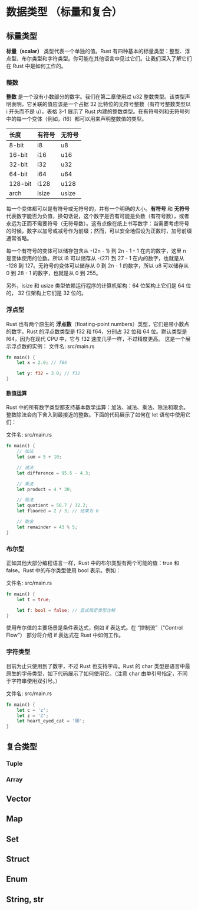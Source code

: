 # 数据类型 （标量和复合）
## 标量类型
**标量（scalar）** 类型代表一个单独的值。Rust 有四种基本的标量类型：整型、浮点型、布尔类型和字符类型。你可能在其他语言中见过它们。让我们深入了解它们在 Rust 中是如何工作的。
### 整数
__整数__ 是一个没有小数部分的数字。我们在第二章使用过 u32 整数类型。该类型声明表明，它关联的值应该是一个占据 32 比特位的无符号整数（有符号整数类型以 i 开头而不是 u）。表格 3-1 展示了 Rust 内建的整数类型。在有符号列和无符号列中的每一个变体（例如，i16）都可以用来声明整数值的类型。

|长度|有符号|无符号|
|:--|:--|:--|
|8-bit|i8|u8|
|16-bit|i16|u16|
|32-bit|i32|u32|
|64-bit|i64|u64|
|128-bit|i128|u128|
|arch|isize|usize|
每一个变体都可以是有符号或无符号的，并有一个明确的大小。__有符号__ 和 __无符号__ 代表数字能否为负值，换句话说，这个数字是否有可能是负数（有符号数），或者永远为正而不需要符号（无符号数）。这有点像在纸上书写数字：当需要考虑符号的时候，数字以加号或减号作为前缀；然而，可以安全地假设为正数时，加号前缀通常省略。

每一个有符号的变体可以储存包含从 -(2n - 1) 到 2n - 1 - 1 在内的数字，这里 n 是变体使用的位数。所以 i8 可以储存从 -(27) 到 27 - 1 在内的数字，也就是从 -128 到 127。无符号的变体可以储存从 0 到 2n - 1 的数字，所以 u8 可以储存从 0 到 28 - 1 的数字，也就是从 0 到 255。

另外，isize 和 usize 类型依赖运行程序的计算机架构：64 位架构上它们是 64 位的， 32 位架构上它们是 32 位的。
### 浮点型
Rust 也有两个原生的 __浮点数__（floating-point numbers）类型，它们是带小数点的数字。Rust 的浮点数类型是 f32 和 f64，分别占 32 位和 64 位。默认类型是 f64，因为在现代 CPU 中，它与 f32 速度几乎一样，不过精度更高。
这是一个展示浮点数的实例：
文件名: src/main.rs
```rust
fn main() {
    let x = 2.0; // f64

    let y: f32 = 3.0; // f32
}
```
#### 数值运算
Rust 中的所有数字类型都支持基本数学运算：加法、减法、乘法、除法和取余。整数除法会向下舍入到最接近的整数。下面的代码展示了如何在 let 语句中使用它们：

文件名: src/main.rs
```rust
fn main() {
    // 加法
    let sum = 5 + 10;

    // 减法
    let difference = 95.5 - 4.3;

    // 乘法
    let product = 4 * 30;

    // 除法
    let quotient = 56.7 / 32.2;
    let floored = 2 / 3; // 结果为 0

    // 取余
    let remainder = 43 % 5;
}
```
### 布尔型
正如其他大部分编程语言一样，Rust 中的布尔类型有两个可能的值：true 和 false。Rust 中的布尔类型使用 bool 表示。例如：

文件名: src/main.rs
```rust
fn main() {
    let t = true;

    let f: bool = false; // 显式指定类型注解
}
```
使用布尔值的主要场景是条件表达式，例如 if 表达式。在 “控制流”（“Control Flow”） 部分将介绍 if 表达式在 Rust 中如何工作。
### 字符类型
目前为止只使用到了数字，不过 Rust 也支持字母。Rust 的 char 类型是语言中最原生的字母类型，如下代码展示了如何使用它。（注意 char 由单引号指定，不同于字符串使用双引号。）

文件名: src/main.rs
```rust
fn main() {
    let c = 'z';
    let z = 'ℤ';
    let heart_eyed_cat = '😻';
}
```
## 复合类型
### Tuple
### Array

## Vector
## Map
## Set
## Struct
## Enum
## String, str
